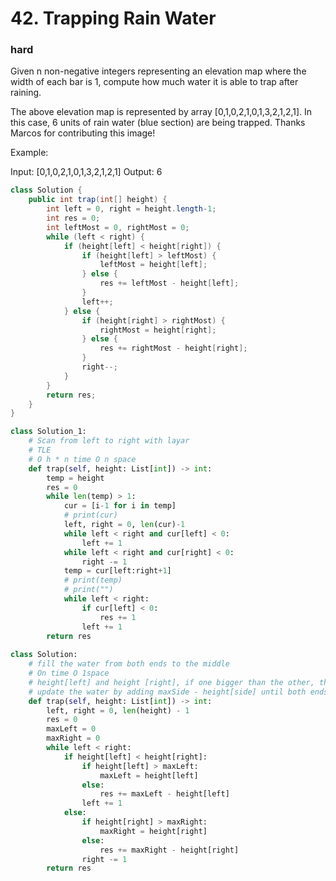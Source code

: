 # 42. Trapping Rain Water
### hard
Given n non-negative integers representing an elevation map where the width of each bar is 1, compute how much water it is able to trap after raining.


The above elevation map is represented by array [0,1,0,2,1,0,1,3,2,1,2,1]. In this case, 6 units of rain water (blue section) are being trapped. Thanks Marcos for contributing this image!

Example:

Input: [0,1,0,2,1,0,1,3,2,1,2,1]
Output: 6
```java
class Solution {
    public int trap(int[] height) {
        int left = 0, right = height.length-1;
        int res = 0;
        int leftMost = 0, rightMost = 0;
        while (left < right) {
            if (height[left] < height[right]) {
                if (height[left] > leftMost) {
                    leftMost = height[left];
                } else {
                    res += leftMost - height[left];
                }
                left++;
            } else {
                if (height[right] > rightMost) {
                    rightMost = height[right];
                } else {
                    res += rightMost - height[right];
                }
                right--;
            }
        }
        return res;
    }
}
```

```python
class Solution_1:
    # Scan from left to right with layar
    # TLE
    # O h * n time O n space
    def trap(self, height: List[int]) -> int:
        temp = height
        res = 0
        while len(temp) > 1:
            cur = [i-1 for i in temp]
            # print(cur)
            left, right = 0, len(cur)-1
            while left < right and cur[left] < 0:
                left += 1
            while left < right and cur[right] < 0:
                right -= 1
            temp = cur[left:right+1]
            # print(temp)
            # print("")
            while left < right:
                if cur[left] < 0:
                    res += 1
                left += 1
        return res
            
class Solution:
    # fill the water from both ends to the middle
    # On time O 1space
    # height[left] and height [right], if one bigger than the other, than pour from the small side
    # update the water by adding maxSide - height[side] until both ends meet.
    def trap(self, height: List[int]) -> int:
        left, right = 0, len(height) - 1
        res = 0
        maxLeft = 0
        maxRight = 0
        while left < right:
            if height[left] < height[right]:
                if height[left] > maxLeft:
                    maxLeft = height[left]
                else:
                    res += maxLeft - height[left]
                left += 1
            else:
                if height[right] > maxRight:
                    maxRight = height[right]
                else:
                    res += maxRight - height[right]
                right -= 1
        return res
```